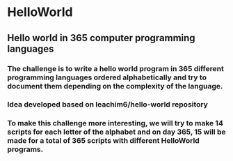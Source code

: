 # HelloWorld
## Hello world in 365 computer programming languages

### The challenge is to write a hello world program in 365 different programming languages ordered alphabetically and try to document them depending on the complexity of the language.

### Idea developed based on leachim6/hello-world repository

### To make this challenge more interesting, we will try to make 14 scripts for each letter of the alphabet and on day 365, 15 will be made for a total of 365 scripts with different HelloWorld programs.
